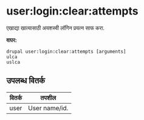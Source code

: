 # user:login:clear:attempts
एखाद्या खात्यासाठी अयशस्वी लॉगिन प्रयत्न साफ ​​करा.

**वापर:**
```
drupal user:login:clear:attempts [arguments]
ulca
uslca
```

## उपलब्ध वितर्क
वितर्क | तपशील
---------|-------------
user | User name/id.

